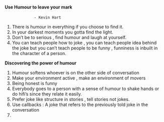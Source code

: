 #### Use Humour to leave your mark
                 - Kevin Hart

1. There is humour in everything if you choose to find it.
2. In your darkest moments you gotta find the light.
3. Don’t be to serious , find humour and laugh at yourself.
4. You can teach people how to joke , you can teach people idea behind the joke but you can’t teach people to be funny , funniness is inbuilt in the character of a person.

**Discovering the power of humour**

1. Humour softens whoever is on the other side of conversation 
2. Make your environment active , make an environment of movers
3. Being honest is funny
4. Everybody goes to a person with a sense of humour to shake hands or do hifi’s since they relate it easily.
5. Prefer joke like structure in stories , tell stories not jokes.
6. Use callbacks : A joke that refers to the previously told joke in the conversation 
7. 